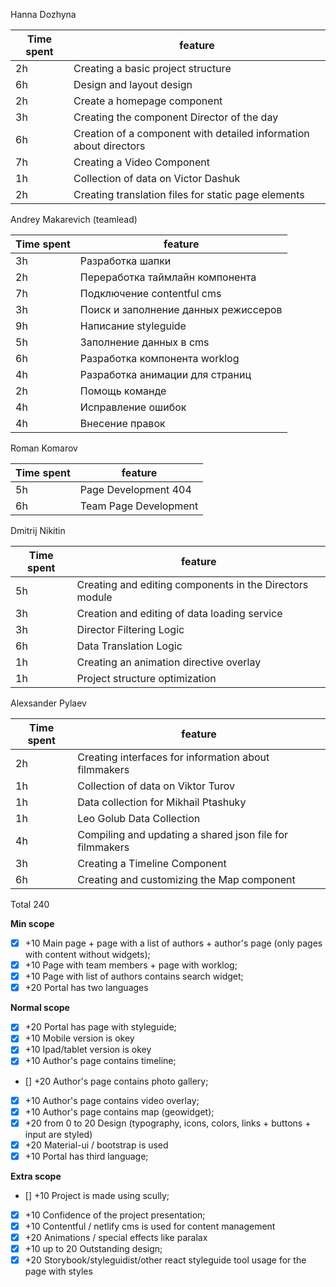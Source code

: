 Hanna Dozhyna

| Time spent | feature                                                           |
| ---------- | ----------------------------------------------------------------- |
| 2h         | Creating a basic project structure                                |
| 6h         | Design and layout design                                          |
| 2h         | Create a homepage component                                       |
| 3h         | Creating the component Director of the day                        |
| 6h         | Creation of a component with detailed information about directors |
| 7h         | Creating a Video Component                                        |
| 1h         | Collection of data on Victor Dashuk                               |
| 2h         | Creating translation files for static page elements               |

Andrey Makarevich (teamlead)

| Time spent | feature                              |
| ---------- | ------------------------------------ |
| 3h         | Разработка шапки                     |
| 2h         | Переработка таймлайн компонента      |
| 7h         | Подключение contentful cms           |
| 3h         | Поиск и заполнение данных режиссеров |
| 9h         | Написание styleguide                 |
| 5h         | Заполнение данных в cms              |
| 6h         | Разработка компонента worklog        |
| 4h         | Разработка анимации для страниц      |
| 2h         | Помощь команде                       |
| 4h         | Исправление ошибок                   |
| 4h         | Внесение правок                      |

Roman Komarov

| Time spent | feature               |
| ---------- | --------------------- |
| 5h         | Page Development 404  |
| 6h         | Team Page Development |

Dmitrij Nikitin

| Time spent | feature                                                 |
| ---------- | ------------------------------------------------------- |
| 5h         | Creating and editing components in the Directors module |
| 3h         | Creation and editing of data loading service            |
| 3h         | Director Filtering Logic                                |
| 6h         | Data Translation Logic                                  |
| 1h         | Creating an animation directive overlay                 |
| 1h         | Project structure optimization                          |

Alexsander Pylaev

| Time spent | feature                                                  |
| ---------- | -------------------------------------------------------- |
| 2h         | Creating interfaces for information about filmmakers     |
| 1h         | Collection of data on Viktor Turov                       |
| 1h         | Data collection for Mikhail Ptashukу                     |
| 1h         | Leo Golub Data Collection                                |
| 4h         | Compiling and updating a shared json file for filmmakers |
| 3h         | Creating a Timeline Component                            |
| 6h         | Creating and customizing the Map component               |

Total 240

**Min scope** 
- [x] +10 Main page + page with a list of authors + author's page (only pages with content without
widgets); 
- [x] +10 Page with team members + page with worklog; 
- [x] +10 Page with list of authors contains search widget; 
- [x] +20 Portal has two languages 

**Normal scope** 
- [x] +20 Portal has page with styleguide; 
- [x] +10 Mobile version is okey 
- [x] +10 Ipad/tablet version is okey 
- [x] +10 Author's page contains timeline; 
- [] +20 Author's page contains photo gallery;
- [x] +10 Author's page contains video overlay; 
- [x] +10 Author's page contains map (geowidget); 
- [x] +20 from 0 to 20 Design (typography, icons, colors, links + buttons + input are styled) 
- [x] +20 Material-ui / bootstrap is used 
- [x] +10 Portal has third language; 

**Extra scope**
- [] +10 Project is made using scully;
- [x] +10 Confidence of the project presentation; 
- [x] +10 Contentful / netlify cms is used for content management
- [x] +20 Animations / special effects like paralax 
- [x] +10 up to 20 Outstanding design; 
- [x] +20 Storybook/styleguidist/other react styleguide tool usage for the page with styles

